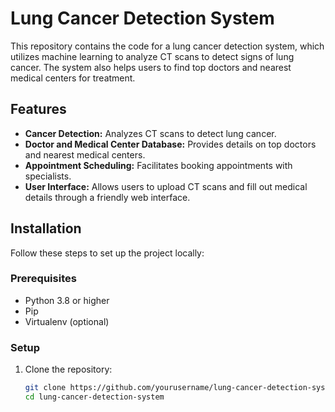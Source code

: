 # Lung Cancer Detection System

This repository contains the code for a lung cancer detection system, which utilizes machine learning to analyze CT scans to detect signs of lung cancer. The system also helps users to find top doctors and nearest medical centers for treatment.

## Features

- **Cancer Detection:** Analyzes CT scans to detect lung cancer.
- **Doctor and Medical Center Database:** Provides details on top doctors and nearest medical centers.
- **Appointment Scheduling:** Facilitates booking appointments with specialists.
- **User Interface:** Allows users to upload CT scans and fill out medical details through a friendly web interface.

## Installation

Follow these steps to set up the project locally:

### Prerequisites

- Python 3.8 or higher
- Pip
- Virtualenv (optional)

### Setup

1. Clone the repository:
   ```bash
   git clone https://github.com/yourusername/lung-cancer-detection-system.git
   cd lung-cancer-detection-system
